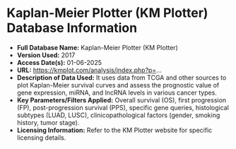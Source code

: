 # Kaplan-Meier Plotter (KM Plotter) Database Information

* **Full Database Name:** Kaplan-Meier Plotter (KM Plotter)
* **Version Used:** 2017
* **Access Date(s):** 01-06-2025
* **URL:** https://kmplot.com/analysis/index.php?p=...
* **Description of Data Used:** It uses data from TCGA and other sources to plot Kaplan-Meier survival curves and assess the prognostic value of gene expression, miRNA, and lncRNA levels in various cancer types.
* **Key Parameters/Filters Applied:** Overall survival (OS), first progression (FP), post-progression survival (PPS), specific gene queries, histological subtypes (LUAD, LUSC), clinicopathological factors (gender, smoking history, tumor stage).
* **Licensing Information:** Refer to the KM Plotter website for specific licensing details.
